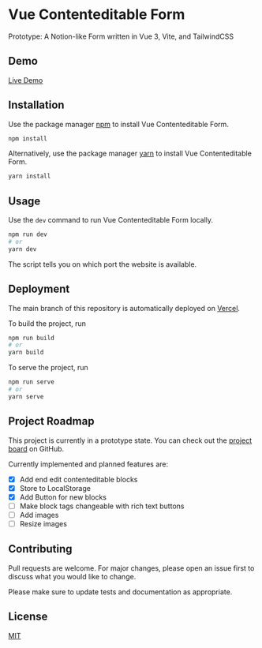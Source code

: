 # Vue Contenteditable Form

Prototype: A Notion-like Form written in Vue 3, Vite, and TailwindCSS

## Demo

[Live Demo](https://vue-contenteditable-form.vercel.app/)

## Installation

Use the package manager [npm](https://www.npmjs.com/) to install Vue Contenteditable Form.

```bash
npm install
```

Alternatively, use the package manager [yarn](https://yarnpkg.com/) to install Vue Contenteditable Form.

```bash
yarn install
```

## Usage

Use the `dev` command to run Vue Contenteditable Form locally.

```bash
npm run dev
# or 
yarn dev
```

The script tells you on which port the website is available.

## Deployment

The main branch of this repository is automatically deployed on [Vercel](https://vercel.com/).

To build the project, run

```bash
npm run build
# or
yarn build
```

To serve the project, run

```bash
npm run serve
# or
yarn serve
```

## Project Roadmap

This project is currently in a prototype state.
You can check out the [project board](https://github.com/Vannsl/vue-contenteditable-form/projects/1) on GitHub.

Currently implemented and planned features are:

- [x] Add end edit contenteditable blocks
- [x] Store to LocalStorage
- [x] Add Button for new blocks
- [ ] Make block tags changeable with rich text buttons
- [ ] Add images
- [ ] Resize images

## Contributing

Pull requests are welcome. For major changes, please open an issue first to discuss what you would like to change.

Please make sure to update tests and documentation as appropriate.

## License

[MIT](https://choosealicense.com/licenses/mit/)

